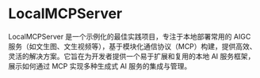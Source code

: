# LocalMCPServer
LocalMCPServer 是一个示例化的最佳实践项目，专注于本地部署常用的 AIGC 服务（如文生图、文生视频等），基于模块化通信协议（MCP）构建，提供高效、灵活的解决方案。它旨在为开发者提供一个易于扩展和复用的本地 AI 服务框架，展示如何通过 MCP 实现多种生成式 AI 服务的集成与管理。
